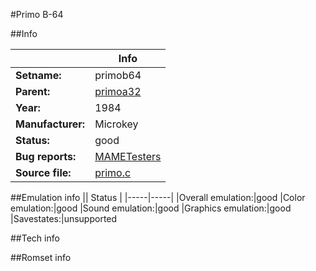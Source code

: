 #Primo B-64

##Info

||Info|
|-----|-----|
|**Setname:**|primob64
|**Parent:**|[primoa32](primoa32.md)
|**Year:**|1984
|**Manufacturer:**|Microkey
|**Status:**|good
|**Bug reports:**|[MAMETesters](http://mametesters.org/view_all_set.php?type=1&temporary=y&search=primo.c)
|**Source file:**|[primo.c](https://github.com/mamedev/mame/blob/master/src/mess/drivers/primo.c)

##Emulation info
|| Status |
|-----|-----|
|Overall emulation:|good
|Color emulation:|good
|Sound emulation:|good
|Graphics emulation:|good
|Savestates:|unsupported

##Tech info

##Romset info

<!--- START OF EDITED COMMENT DO NOT TOUCH TEXT ABOVE-->
